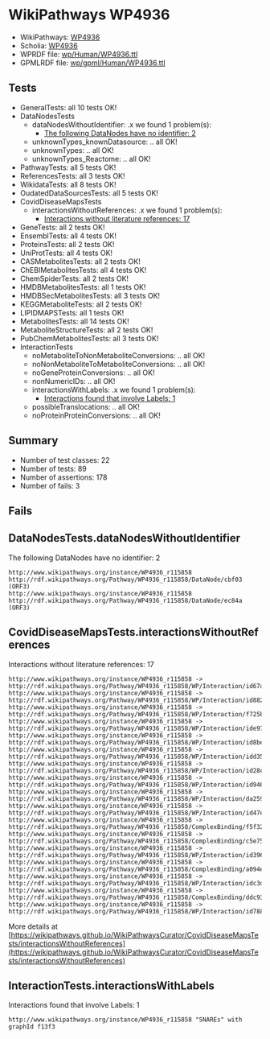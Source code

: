 # WikiPathways WP4936

* WikiPathways: [WP4936](https://identifiers.org/wikipathways:WP4936)
* Scholia: [WP4936](https://scholia.toolforge.org/wikipathways/WP4936)
* WPRDF file: [wp/Human/WP4936.ttl](../wp/Human/WP4936.ttl)
* GPMLRDF file: [wp/gpml/Human/WP4936.ttl](../wp/gpml/Human/WP4936.ttl)

## Tests
* GeneralTests: all 10 tests OK!
* DataNodesTests
    * dataNodesWithoutIdentifier: .x we found 1 problem(s):
        * [The following DataNodes have no identifier: 2](#d2d32fa1)
    * unknownTypes_knownDatasource: .. all OK!
    * unknownTypes: .. all OK!
    * unknownTypes_Reactome: .. all OK!
* PathwayTests: all 5 tests OK!
* ReferencesTests: all 3 tests OK!
* WikidataTests: all 8 tests OK!
* OudatedDataSourcesTests: all 5 tests OK!
* CovidDiseaseMapsTests
    * interactionsWithoutReferences: .x we found 1 problem(s):
        * [Interactions without literature references: 17](#9701cce8)
* GeneTests: all 2 tests OK!
* EnsemblTests: all 4 tests OK!
* ProteinsTests: all 2 tests OK!
* UniProtTests: all 4 tests OK!
* CASMetabolitesTests: all 2 tests OK!
* ChEBIMetabolitesTests: all 4 tests OK!
* ChemSpiderTests: all 2 tests OK!
* HMDBMetabolitesTests: all 1 tests OK!
* HMDBSecMetabolitesTests: all 3 tests OK!
* KEGGMetaboliteTests: all 2 tests OK!
* LIPIDMAPSTests: all 1 tests OK!
* MetabolitesTests: all 14 tests OK!
* MetaboliteStructureTests: all 2 tests OK!
* PubChemMetabolitesTests: all 3 tests OK!
* InteractionTests
    * noMetaboliteToNonMetaboliteConversions: .. all OK!
    * noNonMetaboliteToMetaboliteConversions: .. all OK!
    * noGeneProteinConversions: .. all OK!
    * nonNumericIDs: .. all OK!
    * interactionsWithLabels: .x we found 1 problem(s):
        * [Interactions found that involve Labels: 1](#630d2678)
    * possibleTranslocations: .. all OK!
    * noProteinProteinConversions: .. all OK!


## Summary

* Number of test classes: 22
* Number of tests: 89
* Number of assertions: 178
* Number of fails: 3

## Fails

<a name="d2d32fa1" />

## DataNodesTests.dataNodesWithoutIdentifier

The following DataNodes have no identifier: 2
```
http://www.wikipathways.org/instance/WP4936_r115858 http://rdf.wikipathways.org/Pathway/WP4936_r115858/DataNode/cbf03 (ORF3)
http://www.wikipathways.org/instance/WP4936_r115858 http://rdf.wikipathways.org/Pathway/WP4936_r115858/DataNode/ec84a (ORF3)
```

<a name="9701cce8" />

## CovidDiseaseMapsTests.interactionsWithoutReferences

Interactions without literature references: 17
```
http://www.wikipathways.org/instance/WP4936_r115858 -> http://rdf.wikipathways.org/Pathway/WP4936_r115858/WP/Interaction/id67a2f315
http://www.wikipathways.org/instance/WP4936_r115858 -> http://rdf.wikipathways.org/Pathway/WP4936_r115858/WP/Interaction/id8825c1d0
http://www.wikipathways.org/instance/WP4936_r115858 -> http://rdf.wikipathways.org/Pathway/WP4936_r115858/WP/Interaction/f725b
http://www.wikipathways.org/instance/WP4936_r115858 -> http://rdf.wikipathways.org/Pathway/WP4936_r115858/WP/Interaction/ide9784478
http://www.wikipathways.org/instance/WP4936_r115858 -> http://rdf.wikipathways.org/Pathway/WP4936_r115858/WP/Interaction/id8be830b7
http://www.wikipathways.org/instance/WP4936_r115858 -> http://rdf.wikipathways.org/Pathway/WP4936_r115858/WP/Interaction/idd35c42c0
http://www.wikipathways.org/instance/WP4936_r115858 -> http://rdf.wikipathways.org/Pathway/WP4936_r115858/WP/Interaction/id28c533ea
http://www.wikipathways.org/instance/WP4936_r115858 -> http://rdf.wikipathways.org/Pathway/WP4936_r115858/WP/Interaction/id94635bcc
http://www.wikipathways.org/instance/WP4936_r115858 -> http://rdf.wikipathways.org/Pathway/WP4936_r115858/WP/Interaction/da259
http://www.wikipathways.org/instance/WP4936_r115858 -> http://rdf.wikipathways.org/Pathway/WP4936_r115858/WP/Interaction/id47e9ee53
http://www.wikipathways.org/instance/WP4936_r115858 -> http://rdf.wikipathways.org/Pathway/WP4936_r115858/ComplexBinding/f5f32
http://www.wikipathways.org/instance/WP4936_r115858 -> http://rdf.wikipathways.org/Pathway/WP4936_r115858/ComplexBinding/c5e75
http://www.wikipathways.org/instance/WP4936_r115858 -> http://rdf.wikipathways.org/Pathway/WP4936_r115858/WP/Interaction/id396f48b2
http://www.wikipathways.org/instance/WP4936_r115858 -> http://rdf.wikipathways.org/Pathway/WP4936_r115858/ComplexBinding/a094e
http://www.wikipathways.org/instance/WP4936_r115858 -> http://rdf.wikipathways.org/Pathway/WP4936_r115858/WP/Interaction/idc3daa4b8
http://www.wikipathways.org/instance/WP4936_r115858 -> http://rdf.wikipathways.org/Pathway/WP4936_r115858/ComplexBinding/ddc93
http://www.wikipathways.org/instance/WP4936_r115858 -> http://rdf.wikipathways.org/Pathway/WP4936_r115858/WP/Interaction/id788d6f1c
```

More details at [https://wikipathways.github.io/WikiPathwaysCurator/CovidDiseaseMapsTests/interactionsWithoutReferences](https://wikipathways.github.io/WikiPathwaysCurator/CovidDiseaseMapsTests/interactionsWithoutReferences)

<a name="630d2678" />

## InteractionTests.interactionsWithLabels

Interactions found that involve Labels: 1
```
http://www.wikipathways.org/instance/WP4936_r115858 "SNAREs" with graphId f13f3
```

